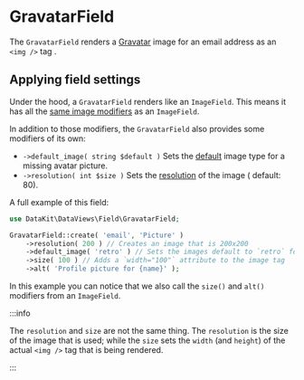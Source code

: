 # GravatarField

The `GravatarField` renders a [Gravatar](https://gravatar.com) image for an email address as an `<img />` tag .

## Applying field settings

Under the hood, a `GravatarField` renders like an `ImageField`. This means it has all
the [same image modifiers](25-image-field.md#applying-field-settings) as an `ImageField`.

In addition to those modifiers, the `GravatarField` also provides some modifiers of its own:

- `->default_image( string $default )` Sets the [default](https://docs.gravatar.com/api/avatars/images/#default-image)
  image type for a missing avatar picture.
- `->resolution( int $size )` Sets the [resolution](https://docs.gravatar.com/api/avatars/images/#size) of the image (
  default: 80).

A full example of this field:

```php
use DataKit\DataViews\Field\GravatarField;

GravatarField::create( 'email', 'Picture' )
    ->resolution( 200 ) // Creates an image that is 200x200
    ->default_image( 'retro' ) // Sets the images default to `retro` for a missing Gravatar picture.
    ->size( 100 ) // Adds a `width="100"` attribute to the image tag
    ->alt( 'Profile picture for {name}' );
```

In this example you can notice that we also call the `size()` and `alt()` modifiers from an `ImageField`.

:::info

The `resolution` and `size` are not the same thing. The `resolution` is the size of the image that is used; while the 
`size` sets the `width` (and `height`) of the actual `<img />` tag that is being rendered.

:::
